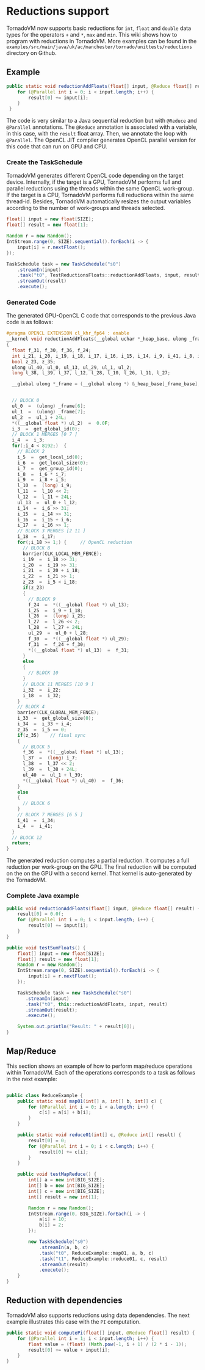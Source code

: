# Reductions support

TornadoVM now supports basic reductions for `int`, `float` and `double` data types for the operators `+` and `*`, `max` and `min`. This wiki shows how to program with reductions in TornadoVM. More examples can be found in the `examples/src/main/java/uk/ac/manchester/tornado/unittests/reductions` directory on Github.

## Example

```java
public static void reductionAddFloats(float[] input, @Reduce float[] result) {
 	for (@Parallel int i = 0; i < input.length; i++) {
		result[0] += input[i];
 	}
 }
```

The code is very similar to a Java sequential reduction but with `@Reduce` and `@Parallel` annotations. The `@Reduce` annotation is associated with a variable, in this case, with the `result` float array. Then, we annotate the loop with `@Parallel`. The OpenCL JIT compiler generates OpenCL parallel version for this code that can run on GPU and CPU.


### Create the TaskSchedule

TornadoVM generates different OpenCL code depending on the target device. Internally, if the target is a GPU, TornadoVM performs full and parallel reductions using the threads within the same OpenCL work-group. If the target is a CPU, TornadoVM performs full reductions within the same thread-id. Besides, TornadoVM automatically resizes the output variables according to the number of work-groups and threads selected. 


```java
float[] input = new float[SIZE];
float[] result = new float[1];

Random r = new Random();
IntStream.range(0, SIZE).sequential().forEach(i -> {
    input[i] = r.nextFloat();
});

TaskSchedule task = new TaskSchedule("s0")
	.streamIn(input)
	.task("t0", TestReductionsFloats::reductionAddFloats, input, result)
	.streamOut(result)
	.execute();
```


### Generated Code

The generated GPU-OpenCL C code that corresponds to the previous Java code is as follows:


```c
#pragma OPENCL EXTENSION cl_khr_fp64 : enable  
__kernel void reductionAddFloats(__global uchar *_heap_base, ulong _frame_base, __constant uchar *_constant_region, __local uchar *_local_region, __global uchar *_private_region)
{
  float f_31, f_30, f_36, f_24; 
  int i_21, i_20, i_19, i_18, i_17, i_16, i_15, i_14, i_9, i_41, i_8, i_7, i_6, i_5, i_4, i_3, i_34, i_33, i_32, i_25, i_22; 
  bool z_23, z_35; 
  ulong ul_40, ul_0, ul_13, ul_29, ul_1, ul_2; 
  long l_38, l_39, l_37, l_12, l_28, l_10, l_26, l_11, l_27; 

  __global ulong *_frame = (__global ulong *) &_heap_base[_frame_base];


  // BLOCK 0
  ul_0  =  (ulong) _frame[6];
  ul_1  =  (ulong) _frame[7];
  ul_2  =  ul_1 + 24L;
  *((__global float *) ul_2)  =  0.0F;
  i_3  =  get_global_id(0);
  // BLOCK 1 MERGES [0 7 ]
  i_4  =  i_3;
  for(;i_4 < 8192;)  {
    // BLOCK 2
    i_5  =  get_local_id(0);
    i_6  =  get_local_size(0);
    i_7  =  get_group_id(0);
    i_8  =  i_6 * i_7;
    i_9  =  i_8 + i_5;
    l_10  =  (long) i_9;
    l_11  =  l_10 << 2;
    l_12  =  l_11 + 24L;
    ul_13  =  ul_0 + l_12;
    i_14  =  i_6 >> 31;
    i_15  =  i_14 >> 31;
    i_16  =  i_15 + i_6;
    i_17  =  i_16 >> 1;
    // BLOCK 3 MERGES [2 11 ]
    i_18  =  i_17;
    for(;i_18 >= 1;) {     // OpenCL reduction
      // BLOCK 8
      barrier(CLK_LOCAL_MEM_FENCE);
      i_19  =  i_18 >> 31;
      i_20  =  i_19 >> 31;
      i_21  =  i_20 + i_18;
      i_22  =  i_21 >> 1;
      z_23  =  i_5 < i_18;
      if(z_23)
      {
        // BLOCK 9
        f_24  =  *((__global float *) ul_13);
        i_25  =  i_9 + i_18;
        l_26  =  (long) i_25;
        l_27  =  l_26 << 2;
        l_28  =  l_27 + 24L;
        ul_29  =  ul_0 + l_28;
        f_30  =  *((__global float *) ul_29);
        f_31  =  f_24 + f_30;
        *((__global float *) ul_13)  =  f_31;
      }
      else
      {
        // BLOCK 10
      }
      // BLOCK 11 MERGES [10 9 ]
      i_32  =  i_22;
      i_18  =  i_32;
    }
    // BLOCK 4
    barrier(CLK_GLOBAL_MEM_FENCE);
    i_33  =  get_global_size(0);
    i_34  =  i_33 + i_4;
    z_35  =  i_5 == 0;
    if(z_35)    // final sync
    {
      // BLOCK 5
      f_36  =  *((__global float *) ul_13);
      l_37  =  (long) i_7;
      l_38  =  l_37 << 2;
      l_39  =  l_38 + 24L;
      ul_40  =  ul_1 + l_39;
      *((__global float *) ul_40)  =  f_36;
    }
    else
    {
      // BLOCK 6
    }
    // BLOCK 7 MERGES [6 5 ]
    i_41  =  i_34;
    i_4  =  i_41;
  }
  // BLOCK 12
  return;
}

```

The generated reduction computes a partial reduction. It computes a full reduction per work-group on the GPU.  The final reduction will be computed on the on the GPU with a second kernel. That kernel is auto-generated by the TornadoVM.


### Complete Java example

```java
public void reductionAddFloats(float[] input, @Reduce float[] result) {
    result[0] = 0.0f;
    for (@Parallel int i = 0; i < input.length; i++) {
        result[0] += input[i];
    }
}

public void testSumFloats() {
    float[] input = new float[SIZE];
    float[] result = new float[1];
    Random r = new Random();
    IntStream.range(0, SIZE).sequential().forEach(i -> {
        input[i] = r.nextFloat();
    });

    TaskSchedule task = new TaskSchedule("s0")
       .streamIn(input)
       .task("t0", this::reductionAddFloats, input, result)
       .streamOut(result);
       .execute();

    System.out.println("Result: " + result[0]);
}
```

## Map/Reduce

This section shows an example of how to perform map/reduce operations within TornadoVM. 
Each of the operations corresponds to a task as follows in the next example:


```java

public class ReduceExample {
    public static void map01(int[] a, int[] b, int[] c) {
        for (@Parallel int i = 0; i < a.length; i++) {
            c[i] = a[i] + b[i];
        }
    }

    public static void reduce01(int[] c, @Reduce int[] result) {
        result[0] = 0;
        for (@Parallel int i = 0; i < c.length; i++) {
            result[0] += c[i];
        }
    }

    public void testMapReduce() {
        int[] a = new int[BIG_SIZE];
        int[] b = new int[BIG_SIZE];
        int[] c = new int[BIG_SIZE];
        int[] result = new int[1];

        Random r = new Random();
        IntStream.range(0, BIG_SIZE).forEach(i -> {
            a[i] = 10;
            b[i] = 2;
        });

        new TaskSchedule("s0")
            .streamIn(a, b, c)
            .task("t0", ReduceExample::map01, a, b, c)
            .task("t1", ReduceExample::reduce01, c, result)
            .streamOut(result)
            .execute(); 
    }
}
```

## Reduction with dependencies

TornadoVM also supports reductions using data dependencies. The next example illustrates this case with the `PI` computation.


```java
public static void computePi(float[] input, @Reduce float[] result) {
    for (@Parallel int i = 1; i < input.length; i++) {
        float value = (float) (Math.pow(-1, i + 1) / (2 * i - 1));
        result[0] += value + input[i];
    }
}
```
